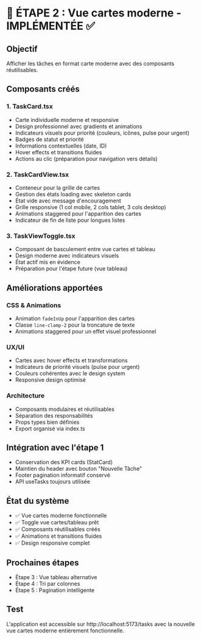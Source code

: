 # 📝 ÉTAPE 2 : Vue cartes moderne - IMPLÉMENTÉE ✅

## Objectif
Afficher les tâches en format carte moderne avec des composants réutilisables.

## Composants créés

### 1. TaskCard.tsx
- Carte individuelle moderne et responsive
- Design professionnel avec gradients et animations
- Indicateurs visuels pour priorité (couleurs, icônes, pulse pour urgent)
- Badges de statut et priorité
- Informations contextuelles (date, ID)
- Hover effects et transitions fluides
- Actions au clic (préparation pour navigation vers détails)

### 2. TaskCardView.tsx
- Conteneur pour la grille de cartes
- Gestion des états loading avec skeleton cards
- État vide avec message d'encouragement
- Grille responsive (1 col mobile, 2 cols tablet, 3 cols desktop)
- Animations staggered pour l'apparition des cartes
- Indicateur de fin de liste pour longues listes

### 3. TaskViewToggle.tsx
- Composant de basculement entre vue cartes et tableau
- Design moderne avec indicateurs visuels
- État actif mis en évidence
- Préparation pour l'étape future (vue tableau)

## Améliorations apportées

### CSS & Animations
- Animation `fadeInUp` pour l'apparition des cartes
- Classe `line-clamp-2` pour la troncature de texte
- Animations staggered pour un effet visuel professionnel

### UX/UI
- Cartes avec hover effects et transformations
- Indicateurs de priorité visuels (pulse pour urgent)
- Couleurs cohérentes avec le design system
- Responsive design optimisé

### Architecture
- Composants modulaires et réutilisables
- Séparation des responsabilités
- Props types bien définies
- Export organisé via index.ts

## Intégration avec l'étape 1
- Conservation des KPI cards (StatCard)
- Maintien du header avec bouton "Nouvelle Tâche"  
- Footer pagination informatif conservé
- API useTasks toujours utilisée

## État du système
- ✅ Vue cartes moderne fonctionnelle
- ✅ Toggle vue cartes/tableau prêt  
- ✅ Composants réutilisables créés
- ✅ Animations et transitions fluides
- ✅ Design responsive complet

## Prochaines étapes
- Étape 3 : Vue tableau alternative
- Étape 4 : Tri par colonnes  
- Étape 5 : Pagination intelligente

## Test
L'application est accessible sur http://localhost:5173/tasks avec la nouvelle vue cartes moderne entièrement fonctionnelle.
